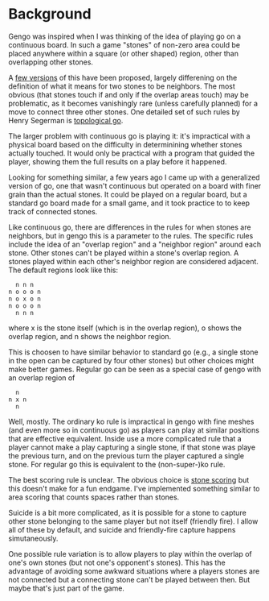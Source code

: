 # Background

Gengo was inspired when I was thinking of the idea of playing go on a continuous board. In such a game "stones" of non-zero area could be placed anywhere within a square (or other shaped) region, other than overlapping other stones.

A [few versions](http://www.di.fc.ul.pt/~jpn/gv/boards.htm#continuous) of this have been proposed, largely differening on the definition of what it means for two stones to be neighbors. The most obvious (that stones touch if and only if the overlap areas touch) may be problematic, as it becomes vanishingly rare (unless carefully planned) for a move to connect three other stones. One detailed set of such rules by Henry Segerman is [topological go](http://www.segerman.org/topologo/).

The larger problem with continuous go is playing it: it's impractical with a physical board based on the difficulty in determinining whether stones actually touched. It would only be practical with a program that guided the player, showing them the full results on a play before it happened.

Looking for something similar, a few years ago I came up with a generalized version of go, one that wasn't continuous but operated on a board with finer grain than the actual stones. It could be played on a regular board, but a standard go board made for a small game, and it took practice to to keep track of connected stones.

Like continuous go, there are differences in the rules for when stones are neighbors, but in gengo this is a parameter to the rules. The specific rules include the idea of an "overlap region" and a "neighbor region" around each stone. Other stones can't be played within a stone's overlap region. A stones played within each other's neighbor region are considered adjacent. The default regions look like this:

```
  n n n
n o o o n
n o x o n
n o o o n
  n n n
```

where x is the stone itself (which is in the overlap region), o shows the overlap region, and n shows the neighbor region.

This is choosen to have similar behavior to standard go (e.g., a single stone in the open can be captured by four other stones) but other choices might make better games. Regular go can be seen as a special case of gengo with an overlap region of

```
  n
n x n
  n
```

Well, mostly. The ordinary ko rule is impractical in gengo with fine meshes (and even more so in continuous go) as players can play at similar positions that are effective equivalent. Inside use a more complicated rule that a player cannot make a play capturing a single stone, if that stone was playe the previous turn, and on the previous turn the player captured a single stone. For regular go this is equivalent to the (non-super-)ko rule.

The best scoring rule is unclear. The obvious choice is [stone scoring](https://senseis.xmp.net/?StoneScoring) but this doesn't make for a fun endgame. I've implemented something similar to area scoring that counts spaces rather than stones.

Suicide is a bit more complicated, as it is possible for a stone to capture other stone belonging to the same player but not itself (friendly fire). I allow all of these by default, and suicide and friendly-fire capture happens simutaneously.

One possible rule variation is to allow players to play within the overlap of one's own stones (but not one's opponent's stones). This has the advantage of avoiding some awkward situations where a players stones are not connected but a connecting stone can't be played between then. But maybe that's just part of the game.
